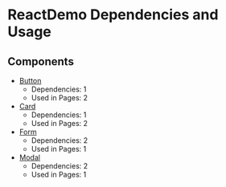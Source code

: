# ReactDemo Dependencies and Usage

## Components

- [Button](/src/components/Button/Button.md)
  - Dependencies: 1
  - Used in Pages: 2
- [Card](/src/components/Card/Card.md)
  - Dependencies: 1
  - Used in Pages: 2
- [Form](/src/components/Form/Form.md)
  - Dependencies: 2
  - Used in Pages: 1
- [Modal](/src/components/Modal/Modal.md)
  - Dependencies: 2
  - Used in Pages: 1
